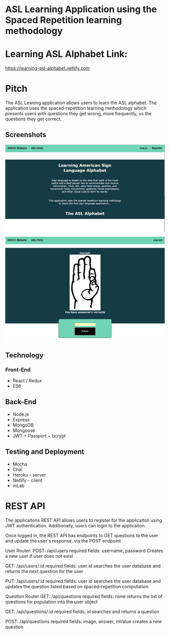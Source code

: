 # ASL Learning Application using the Spaced Repetition learning methodology

# Learning ASL Alphabet Link: 
https://learning-asl-alphabet.netlify.com


# Pitch
The ASL Leaning application allows users to learn the ASL alphabet.  The application uses the spaced-repetition learning methodology which presents users with questions they get wrong, more frequently, vs the questions they get correct.

## Screenshots

![alt text](/public/ASL1.jpg?raw=true "Main page")

![alt text](/public/ASL2.jpg?raw=true "Learning page")

## Technology
### Front-End

- React / Redux
- ES6

## Back-End

- Node.js
- Express
- MongoDB
- Mongoose
- JWT + Passport + bcrypt

## Testing and Deployment

- Mocha
- Chai
- Heroku - server
- Netlify - client
- mLab

# REST API
The applicaitons REST API allows users to register for the applicaiton using JWT authentication.  Additionally, users can login to the applicaiton.

Once logged in, the REST API has endpoints to GET questions to the user and update the user's response, via the POST endpoint 

User Router:
POST: /api/users
  required fields: username, password
  Creates a new user if user does not exist
  
GET: /api/users/:id
  required fields: user id
  searches the user database and returns the next question for the user
  
PUT: /api/users/:id
  required fields: user id
  searches the user database and updates the question listed based on spaced-repetition computation
  
Question Router
GET: /api/questions
  required fields: none
  returns the list of questions for population into the user object
  
GET: /api/questions/:id
  required fields: id
  searches and returns a question
  
POST: /api/questions
  required fields: image, answer, mValue
  creates a new question
  
